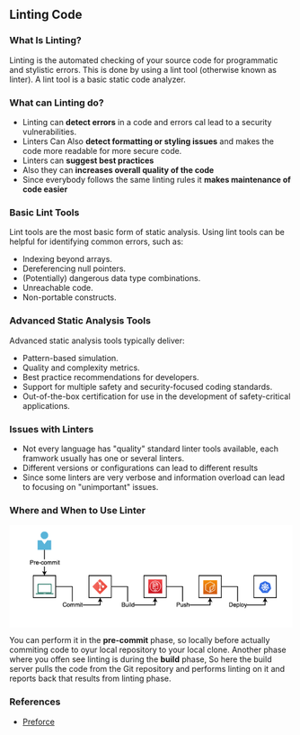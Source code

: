 ## Linting Code

### What Is Linting?  
Linting is the automated checking of your source code for programmatic and stylistic errors. This is done by using a lint tool (otherwise known as linter). A lint tool is a basic static code analyzer.

### What can Linting do?
- Linting can **detect errors** in a code and errors cal lead to a security vulnerabilities.
- Linters Can Also **detect formatting or styling issues** and makes the code more readable for more secure code.
- Linters can **suggest best practices**
- Also they can **increases overall quality of the code**
- Since everybody follows the same linting rules it **makes maintenance of code easier**


### Basic Lint Tools
Lint tools are the most basic form of static analysis. Using lint tools can be helpful for identifying common errors, such as:
- Indexing beyond arrays.
- Dereferencing null pointers.
- (Potentially) dangerous data type combinations.
- Unreachable code.
- Non-portable constructs.

### Advanced Static Analysis Tools
Advanced static analysis tools typically deliver:
- Pattern-based simulation.
- Quality and complexity metrics.
- Best practice recommendations for developers.
- Support for multiple safety and security-focused coding standards.
- Out-of-the-box certification for use in the development of safety-critical applications.

### Issues with Linters
+ Not every language has "quality" standard linter tools available, each framwork usually has one or several linters.
+ Different versions or configurations can lead to different results
+ Since some linters are very verbose and information overload can lead to focusing on "unimportant" issues.

### Where and When to Use Linter
<img align="center" src="/document/assets/images/Dev-process.png">  

You can perform it in the **pre-commit** phase, so locally before actually commiting code to oyur local repository to your local clone. Another phase where you offen see linting is during the **build** phase, So here the build server pulls the code from the Git repository and performs linting on it and reports back that results from linting phase.


### References

+ [Preforce](https://www.perforce.com/blog/qac/what-lint-code-and-why-linting-important)